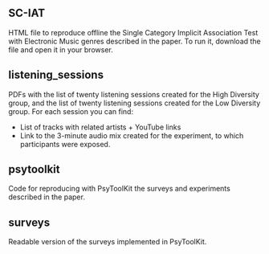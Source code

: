 ## SC-IAT
HTML file to reproduce offline the Single Category Implicit Association Test with Electronic Music genres described in the paper.
To run it, download the file and open it in your browser.

## listening_sessions
PDFs with the list of twenty listening sessions created for the High Diversity group, and the list of twenty listening sessions created for the Low Diversity group. For each session you can find:
- List of tracks with related artists + YouTube links
- Link to the 3-minute audio mix created for the experiment, to which participants were exposed.

## psytoolkit
Code for reproducing with PsyToolKit the surveys and experiments described in the paper.

## surveys
Readable version of the surveys implemented in PsyToolKit.
